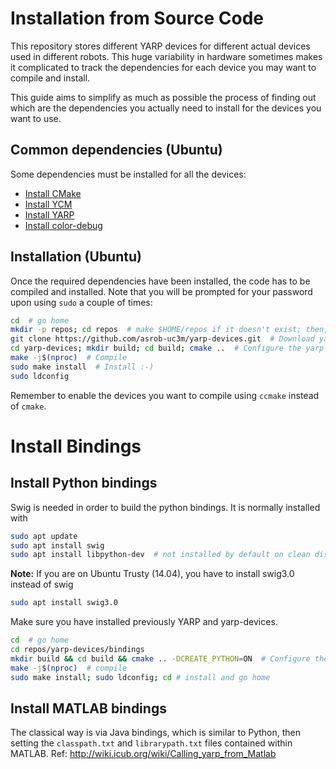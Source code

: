 # Installation from Source Code

This repository stores different YARP devices for different actual devices used in different robots. This huge variability in hardware sometimes makes it complicated to track the dependencies for each device you may want to compile and install. 

This guide aims to simplify as much as possible the process of finding out which are the dependencies you actually need to install for the devices you want to use.

## Common dependencies (Ubuntu)

Some dependencies must be installed for all the devices:

- [Install CMake](https://github.com/roboticslab-uc3m/installation-guides/blob/master/install-cmake.md)
- [Install YCM](https://github.com/roboticslab-uc3m/installation-guides/blob/master/install-ycm.md)
- [Install YARP](https://github.com/roboticslab-uc3m/installation-guides/blob/master/install-yarp.md)
- [Install color-debug](https://github.com/roboticslab-uc3m/color-debug)

## Installation (Ubuntu)

Once the required dependencies have been installed, the code has to be compiled and installed. Note that you will be prompted for your password upon using `sudo` a couple of times:

```bash
cd  # go home
mkdir -p repos; cd repos  # make $HOME/repos if it doesn't exist; then, enter it
git clone https://github.com/asrob-uc3m/yarp-devices.git  # Download yarp-devices software from the repository
cd yarp-devices; mkdir build; cd build; cmake ..  # Configure the yarp-devices software
make -j$(nproc)  # Compile
sudo make install  # Install :-)
sudo ldconfig
```

Remember to enable the devices you want to compile using `ccmake` instead of `cmake`.

# Install Bindings

## Install Python bindings

Swig is needed in order to build the python bindings. It is normally installed with
```bash
sudo apt update
sudo apt install swig
sudo apt install libpython-dev  # not installed by default on clean distros
```

**Note:** If you are on Ubuntu Trusty (14.04), you have to install swig3.0 instead of swig
```bash
sudo apt install swig3.0
```

Make sure you have installed previously YARP and yarp-devices.
```bash
cd  # go home
cd repos/yarp-devices/bindings
mkdir build && cd build && cmake .. -DCREATE_PYTHON=ON  # Configure the yarp-devices software
make -j$(nproc)  # compile
sudo make install; sudo ldconfig; cd # install and go home
```

## Install MATLAB bindings

The classical way is via Java bindings, which is similar to Python, then setting the `classpath.txt` and `librarypath.txt` files contained within MATLAB. Ref: http://wiki.icub.org/wiki/Calling_yarp_from_Matlab
